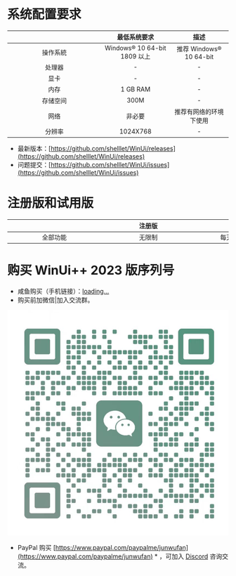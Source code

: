 # 系统配置要求

| <div style="width:200px"/> |         最低系统要求         |          描述           |
| :------------------------: | :--------------------------: | :---------------------: |
|          操作系統          | Windows® 10 64-bit 1809 以上 | 推荐 Windows® 10 64-bit |
|           处理器           |              -               |            -            |
|            显卡            |              -               |            -            |
|            内存            |           1 GB RAM           |            -            |
|          存储空间          |             300M             |            -            |
|            网络            |            非必要            | 推荐有网络的环境下使用  |
|           分辨率           |           1024X768           |            -            |

- 最新版本：[https://github.com/shelllet/WinUi/releases](https://github.com/shelllet/WinUi/releases)
- 问题提交：[https://github.com/shelllet/WinUi/issues](https://github.com/shelllet/WinUi/issues)

# 注册版和试用版

| <div style="width:200px"/> | <div style="width:200px">注册版</div> | <div style="width:200px">试用版</div> |
| :------------------------: | :-----------------------------------: | :-----------------------------------: |
|          全部功能          |                无限制                 |            每天试用 6 小时            |

# 购买 WinUi++ 2023 版序列号

- 咸鱼购买（手机链接）：[loading...](https://winui.net ":id=buy")
- 购买前加微信|加入交流群。

![wx](./images/wx.png ":size=40%")

<script>
  function fixed(url)
  {
    Docsify.get(url).then((text, )=>{
      document.getElementById('buy').href = text;
      document.getElementById('buy').innerText = text;
    });
  }
  
  Docsify.get('https://api.winui.net/simple/v3/latest').then(()=>{
    fixed('https://api.winui.net/simple/v3/buy_url');
  }, (reason)=>{
     fixed('https://winui.net/simple/v3/buy_url');
  })
    

</script>

- PayPal 购买 [https://www.paypal.com/paypalme/junwufan](https://www.paypal.com/paypalme/junwufan) \* ，可加入 [Discord](https://discord.gg/b4MeYbJrfk) 咨询交流。

